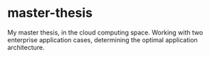 # master-thesis
My master thesis, in the cloud computing space. Working with two enterprise application cases, determining the optimal application architecture.
